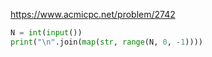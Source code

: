 https://www.acmicpc.net/problem/2742

```python
N = int(input())
print("\n".join(map(str, range(N, 0, -1))))
```

